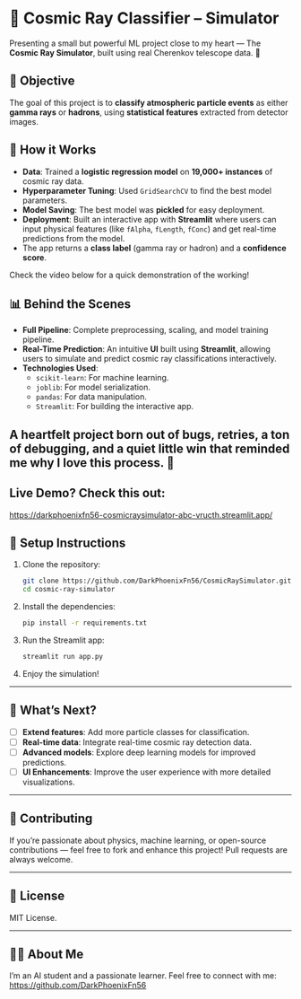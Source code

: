 # 🚀 Cosmic Ray Classifier – Simulator

Presenting a small but powerful ML project close to my heart — The **Cosmic Ray Simulator**, built using real Cherenkov telescope data. 🔭

## 🎯 Objective

The goal of this project is to **classify atmospheric particle events** as either **gamma rays** or **hadrons**, using **statistical features** extracted from detector images.

## 🧠 How it Works

- **Data**: Trained a **logistic regression model** on **19,000+ instances** of cosmic ray data.
- **Hyperparameter Tuning**: Used `GridSearchCV` to find the best model parameters.
- **Model Saving**: The best model was **pickled** for easy deployment.
- **Deployment**: Built an interactive app with **Streamlit** where users can input physical features (like `fAlpha`, `fLength`, `fConc`) and get real-time predictions from the model.
- The app returns a **class label** (gamma ray or hadron) and a **confidence score**.

Check the video below for a quick demonstration of the working!

## 📊 Behind the Scenes

- **Full Pipeline**: Complete preprocessing, scaling, and model training pipeline.
- **Real-Time Prediction**: An intuitive **UI** built using **Streamlit**, allowing users to simulate and predict cosmic ray classifications interactively.
- **Technologies Used**:
  - `scikit-learn`: For machine learning.
  - `joblib`: For model serialization.
  - `pandas`: For data manipulation.
  - `Streamlit`: For building the interactive app.

A heartfelt project born out of **bugs**, **retries**, a ton of **debugging**, and a quiet little **win** that reminded me why I love this process. 🌠
---

## Live Demo? Check this out:
https://darkphoenixfn56-cosmicraysimulator-abc-vructh.streamlit.app/


## 🔧 Setup Instructions

1. Clone the repository:

    ```bash
    git clone https://github.com/DarkPhoenixFn56/CosmicRaySimulator.git
    cd cosmic-ray-simulator
    ```

2. Install the dependencies:

    ```bash
    pip install -r requirements.txt
    ```

3. Run the Streamlit app:

    ```bash
    streamlit run app.py
    ```

4. Enjoy the simulation!

---

## 🌠 What’s Next?

- [ ] **Extend features**: Add more particle classes for classification.
- [ ] **Real-time data**: Integrate real-time cosmic ray detection data.
- [ ] **Advanced models**: Explore deep learning models for improved predictions.
- [ ] **UI Enhancements**: Improve the user experience with more detailed visualizations.

---

## 🤝 Contributing

If you’re passionate about physics, machine learning, or open-source contributions — feel free to fork and enhance this project! Pull requests are always welcome.

---

## 📜 License

MIT License.

---

## 🙋‍♀️ About Me

I’m an AI student and a passionate learner. Feel free to connect with me:
https://github.com/DarkPhoenixFn56
